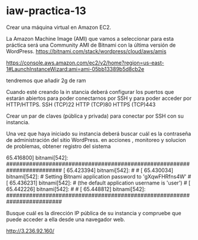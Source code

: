 # iaw-practica-13

Crear una máquina virtual en Amazon EC2.

La Amazon Machine Image (AMI) que vamos a seleccionar para esta práctica será una Community AMI de Bitnami con la última versión de WordPress.
https://bitnami.com/stack/wordpress/cloud/aws/amis

https://console.aws.amazon.com/ec2/v2/home?region=us-east-1#LaunchInstanceWizard:ami=ami-05bb13389b5d8cb2e

tendremos que añadir 2g de ram

Cuando esté creando la in stancia deberá configurar los puertos que estarán abiertos para poder conectarnos por SSH y para poder acceder por HTTP/HTTPS.
SSH (TCP)22
HTTP (TCP)80
HTTPS (TCP)443

Crear un par de claves (pública y privada) para conectar por SSH con su instancia.

Una vez que haya iniciado su instancia deberá buscar cuál es la contraseña de administración del sitio WordPress.
en acciones , monitoreo y solucion de problemas, obtener registro del sistema

  65.416800] bitnami[542]: #########################################################################
[   65.423394] bitnami[542]: #                                                                       #
[   65.430034] bitnami[542]: #        Setting Bitnami application password to 'gXqwFHRfns4W'         #
[   65.436231] bitnami[542]: #        (the default application username is 'user')                   #
[   65.442226] bitnami[542]: #                                                                       #
[   65.448812] bitnami[542]: #########################################################################

Busque cuál es la dirección IP pública de su instancia y compruebe que puede acceder a ella desde una navegador web.

http://3.236.92.160/
